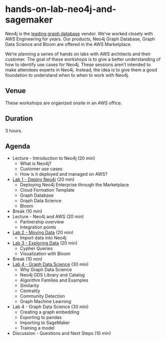 # hands-on-lab-neo4j-and-sagemaker
Neo4j is the [leading graph database](https://neo4j.com/whitepapers/forrester-wave-graph-data-platforms/) vendor.  We’ve worked closely with AWS Engineering for years.  Our products, Neo4j Graph Database, Graph Data Science and Bloom are offered in the AWS Marketplace.

We’re planning a series of hands on labs with AWS architects and their customer.  The goal of these workshops is to give a better understanding of how to identify use cases for Neo4j.  These sessions aren’t intended to make attendees experts in Neo4j.  Instead, the idea is to give them a good foundation to understand when to when to work with Neo4j.

## Venue
These workshops are organized onsite in an AWS office.

## Duration
3 hours.

## Agenda
* Lecture - Introduction to Neo4j (20 min)
    * What is Neo4j?
    * Customer use cases
    * How is it deployed and managed on AWS?
* [Lab 1 - Deploy Neo4j](Lab%201%20-%20Deploy%20Neo4j.md) (20 min)
    * Deploying Neo4j Enterprise through the Marketplace
    * Cloud Formation Template
    * Graph Database
    * Graph Data Science
    * Bloom
* Break (10 min)
* Lecture - Neo4j and AWS (20 min)
    * Partnership overview
    * Integration points
* [Lab 2 - Moving Data](Lab%202%20-%20Moving%20Data.md) (20 min)
    * Import data into Neo4j
* [Lab 3 - Exploring Data](Lab%203%20-%20Exploring%20Data.md) (20 min)
    * Cypher Queries
    * Visualization with Bloom
* Break (10 min)
* [Lab 4 - Graph Data Science](Lab%204%20-%20Graph%20Data%20Science.md) (30 min)
    * Why Graph Data Science
    * Neo4j GDS Library and Catalog
    * Algorithm Families and Examples
    * Similarity
    * Centrality
    * Community Detection
    * Graph Machine Learning
* Lab 4 - Graph Data Science (30 min)
    * Creating a graph embedding
    * Exporting to pandas
    * Importing to SageMaker
    * Training a model
* Discussion - Questions and Next Steps (10 min)